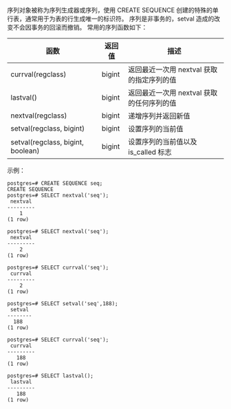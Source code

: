 序列对象被称为序列生成器或序列，使用 CREATE SEQUENCE 创建的特殊的单行表，通常用于为表的行生成唯一的标识符。
序列是非事务的，setval 造成的改变不会因事务的回滚而撤销。
常用的序列函数如下：

| **函数**                                    | **返回值** | **描述**                                  |
| ------------------------------------------- | ---------- | ----------------------------------------- |
| currval(regclass)                         | bigint     | 返回最近一次用 nextval 获取的指定序列的值 |
| lastval()                                   | bigint     | 返回最近一次用 nextval 获取的任何序列的值 |
| nextval(regclass)                         | bigint     | 递增序列并返回新值                        |
| setval(regclass,   bigint)              | bigint     | 设置序列的当前值                          |
| setval(regclass,   bigint,   boolean) | bigint     | 设置序列的当前值以及 is_called 标志       |

示例：
```
postgres=# CREATE SEQUENCE seq;
CREATE SEQUENCE
postgres=# SELECT nextval('seq');
 nextval 
---------
    1
(1 row)
 
postgres=# SELECT nextval('seq');
 nextval 
---------
    2
(1 row)
 
postgres=# SELECT currval('seq');
 currval 
---------
    2
(1 row)
 
postgres=# SELECT setval('seq',188);
 setval 
--------
  188
(1 row)
 
postgres=# SELECT currval('seq');
 currval 
---------
   188
(1 row)
 
postgres=# SELECT lastval();
 lastval 
---------
   188
(1 row)
```

